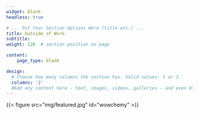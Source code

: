 ```yaml
---
widget: blank
headless: true

# ... Put Your Section Options Here (title etc.) ...
title: Outside of Work
subtitle: 
weight: 126  # section position on page

content:
    page_type: blank

design:
  # Choose how many columns the section has. Valid values: 1 or 2.
  columns: '2'
  #Add any content here - text, images, videos, galleries - and even HTML code!
---
```

{{< figure src="img/featured.jpg" id="wowchemy" >}}





